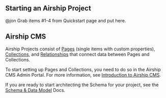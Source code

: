 ## Starting an Airship Project
@jon Grab items #1-4 from Quickstart page and put here.

## Airship CMS
Airship Projects consist of [Pages](/documentation/view/pages) (single items with custom properties), [Collections](/documentation/view/collections), and [Relationships](/documentation/view/relationships) that connect data between Pages and Collections.

To start setting up Pages and Collections, you need to do so in the Airship CMS Admin Portal. For more information, see [Introduction to Airship CMS](/documentation/view/introduction-to-airship-cms).  

If you are ready to start architecting the Schema for your project, see the [Schema & Data Model](/documentation/view/schema-and-data-model) Docs. 
